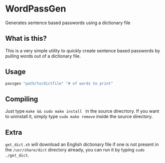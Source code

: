 # WordPassGen
Generates sentence based passwords using a dictionary file

## What is this?
This is a very simple utility to quickly create
sentence based passwords by pulling words
out of a dictionary file.

## Usage
```sh
passgen "path/to/dictfile" "# of words to print"
```

## Compiling
Just type ```make && sudo make install ``` in the source direcrtory.
If you want to uninstall it, simply type ```sudo make remove``` inside the source 
directory.

## Extra
``` get_dict.sh ``` will download an English dictionary file if one is not present in the ```/usr/share/dict``` directory already, you can run it by typing ```sudo ./get_dict```.
